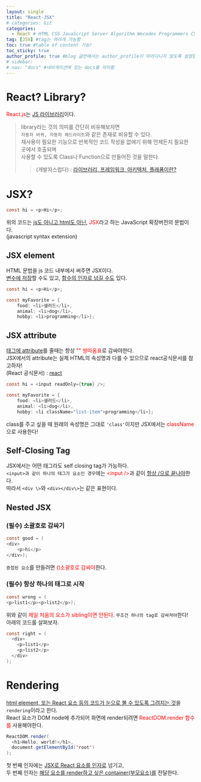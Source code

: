 ```yaml
---
layout: single
title: "React-JSX"
# categories: Git
categories:
  - React # HTML CSS JavaScript Server Algorithm Wecodes Programmers CS Github Blog
tag: [JSX] #tag는 여러개 가능함
toc: true #table of content 기능!
toc_sticky: true
author_profile: true #blog 글안에서는 author_profile이 따라다니지 않도록 설정함
# sidebar:
# nav: "docs" #네비게이션에 있는 docs를 의미함
---
```


# React? Library?

<span style="color:red">React.js</span>는 <u>JS 라이브러리</u>이다.

> library라는 것의 의미를 간단히 비유해보자면  
> `자동차 바퀴, 자동차 헤드라이트`와 같은 존재로 비유할 수 있다.  
> 재사용이 필요한 기능으로 반복적인 코드 작성을 없애기 위해 언제든지 필요한 곳에서 호출되며  
> 사용할 수 있도록 Class나 Function으로 만들어진 것을 말한다.
>
> > (개발자스럽다) : [라이브러리, 프레임워크, 아키텍처, 플래폼이란?](https://blog.gaerae.com/2016/11/what-is-library-and-framework-and-architecture-and-platform.html)

# JSX?

```java
const hi = <p>Hi</p>;
```

위의 코드는 <u>js도 아니고 html도 아닌</u>, <span style="color:red">JSX</span>라고 하는 JavaScript 확장버전의 문법이다.  
(javascript syntax extension)

## JSX element

HTML 문법을 js 코드 내부에서 써주면 JSX이다.  
<u>변수에 저장</u>할 수도 있고, <u>함수의 인자로 넘길 수도</u> 있다.

```java
const hi = <p>Hi</p>;

const myFavorite = {
    food: <li>샐러드</li>,
    animal: <li>dog</li>,
    hobby: <li>programming</li>};
```

## JSX attribute

<u>태그에 attribute</u>를 줄때는 항상 <span style="color:red">"" 쌍따옴표</span>로 감싸야한다.  
JSX에서의 attribute는 실제 HTML의 속성명과 다를 수 있으므로 react공식문서를 참고하자!  
(React 공식문서) : [react](https://reactjs.org/docs/dom-elements.html#all-supported-html-attributes)

```java
const hi = <input readOnly={true} />;

const myFavorite = {
    food: <li>샐러드</li>,
    animal: <li>dog</li>,
    hobby: <li className="list-item">programming</li>};
```

class를 주고 싶을 때 원래의 속성명은 그대로 `'class'`이지만 JSX에서는 <span style="color:red">className</span>으로 사용한다!

## Self-Closing Tag

JSX에서는 어떤 태그라도 self closing tag가 가능하다.  
`<input>과 같이 하나의 태그가 요소인 경우`에는 <span style="color:red">\<input /\></span>과 같이 <u>항상 /으로 끝나야</u>한다.  
따라서 `<div \>`와 `<div></div\>`는 같은 표현이다.

## Nested JSX

### (필수) 소괄호로 감싸기

```java
const good = (
<div>
    <p>hi</p>
</div>);
```

`증첩된 요소`를 만들려면 <span style="color:red">()소괄호로 감싸야</span>한다.

### (필수) 항상 하나의 태그로 시작

```java
const wrong = (
<p>list1</p><p>list2</p>);
```

위와 같이 <span style='color:red'>제일 처음의 요소가 sibling이면 안된다</span>. `무조건 하나의 tag로 감싸져야`한다!  
아래의 코드를 살펴보자.

```java
const right = (
  <div>
    <p>list1</p>
    <p>list2</p>
  </div>
);
```

# Rendering

<u>html element, 또는 React 요소 등의 코드가 눈으로 볼 수 있도록 그려지는 것</u>을 `rendering`이라고 한다.  
React 요소가 DOM node에 추가되어 화면에 render되려면 <span style="color:red">ReactDOM.render 함수를</span> 사용해야한다.

```java
ReactDOM.render(
  <h1>Hello, world!</h1>,
  document.getElementById('root')
);
```

첫 번째 인자에는 <u>JSX로 React 요소를 인자로</u> 넘기고,  
두 번째 인자는 <u>해당 요소를 render하고 싶은 container(부모요소)를</u> 전달한다.

<!-- ### 2. Link 넣기

```

유형 1: (설명어를 입력) : [gunhee's coding blog](https://gunhee-jeong.github.io/)
유형 2: (URL 자동연결) : <https://gunhee-jeong.github.io/>
유형 3: (동일 파일 내 '문단으로 이동') : [1. Header로 이동](###-1-header)

```

유형 1: (설명어를 입력) : [gunhee's coding blog](https://gunhee-jeong.github.io/)
유형 2: (URL 자동연결) : <https://gunhee-jeong.github.io/>
유형 3: (동일 파일 내 '문단으로 이동') : [1. Header로 이동](#1-header)
유형 3의 방법

1. 특수문자를 제거
2. 스페이스는 -로 바꾸고
3. 대문자는 소문자로!
   그래서 ### 1. Header -> #1-header

## Link: [google][https://www.google.com/]

### 3. 수평선

```

---

```

---

### 4. 라인 바꾸기

```

스페이스바를 2번 눌러주면 다음칸으로
이동할 수 있어요!

```

---

스페이스바를 2번 눌러주면
다음칸으로 이동할 수 있어요!

### 5. list 만들기

```

1. 1번
2. 2번
3. 3번

- 순서없는 list
  - 순서없는 list
    - 순서없는 list

```

1. 1번
2. 2번
3. 3번

- 순서없는 list
  - 순서없는 list
    - 순서없는 list

---

### 6. font 관련

```

**진하게** -> 볼드
_기울여서_ -> 이탤릭체
~~취소선~~ -> 취소선

<ul>밑줄넣기</ul> -> 밑줄
<span style="color:red">빨간 글씨</span> -> 글자색
이것이 `인라인` 입니다 -> 인라인 코드
```

**진하게** -> 볼드
_기울여서_ -> 이탤릭체
~~취소선~~ -> 취소선
<u>밑줄넣기</u> -> 밑줄
<span style="color:red">빨간 글씨</span>
이것이 `인라인` 입니다 -> 인라인 코드

---

### 7. 인용구문

```
> coding
>
> > JavaScript
> >
> > > 내가 프짱!
```

> coding
>
> > JavaScript
> >
> > > 내가 프짱!

---

### 8. 이미지 삽입

```
유형1: ('사이즈를 조절' -> HTML 태그 사용) : <img src="https://gunhee-jeong.github.io/assets/images/blogLogo.png" width="300" height="200">
유형2: (이미지 삽입 후 -> 링크 걸기)
[![이미지](https://gunhee-jeong.github.io/assets/images/blogLogo/blogLogo.png)](https://gunhee-jeong.github.io/)
```

유형1: ('사이즈를 조절' -> HTML 태그 사용) : <img src="https://gunhee-jeong.github.io/assets/images/blogLogo.png" width="300" height="200">
유형2: (이미지 삽입 후 -> 링크 걸기)
[![이미지](https://gunhee-jeong.github.io/assets/images/blogLogo.png)](https://gunhee-jeong.github.io/)

### 9. 표 만들기

```
||국어|영어|
| :--- | ---: | :--: |
|건희 | 100점 | 100점
|철수 | 100점 | 100점
```

|      |  국어 | 영어  |
| :--- | ----: | :---: |
| 건희 | 100점 | 100점 |
| 철수 | 100점 | 100점 |

> - header를 넣고 싶은 경우 ---을 사용하고 :을 이용하여 정렬에 사용함!

### 10. 토글 만들기

```
<details>
<summary>여기를 누르세요</summary>
<div markdown="1">
숨겨진 내용
</div>
</details>
```

<details>
<summary>여기를 누르세요</summary>
<div markdown="1">
숨겨진 내용
</div>
</details> -->
